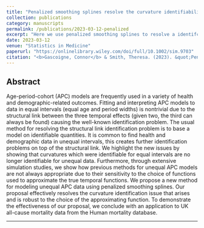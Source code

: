 ```yaml
---
title: "Penalized smoothing splines resolve the curvature identifiability problem in age-period-cohort models with unequal intervals"
collection: publications
category: manuscripts
permalink: /publications/2023-03-12-penalized
excerpt: "Here we use penalized smoothing splines to resolve a identifcation problem that arises in age-period-cohort models when data comes aggregated in non-uniform widths."
date: 2023-03-12
venue: "Statistics in Medicine"
paperurl: "https://onlinelibrary.wiley.com/doi/full/10.1002/sim.9703"
citation: "<b>Gascoigne, Connor</b> & Smith, Theresa. (2023). &quot;Penalized smoothing splines resolve the curvature identifiability problem in age-period-cohort models with unequal intervals.&quot; <i>Statistic in Medicine</i>. 42(12)."
---
```


## Abstract

Age-period-cohort (APC) models are frequently used in a variety of health and demographic-related outcomes. Fitting and interpreting APC models to data in equal intervals (equal age and period widths) is nontrivial due to the structural link between the three temporal effects (given two, the third can always be found) causing the well-known identification problem. The usual method for resolving the structural link identification problem is to base a model on identifiable quantities. It is common to find health and demographic data in unequal intervals, this creates further identification problems on top of the structural link. We highlight the new issues by showing that curvatures which were identifiable for equal intervals are no longer identifiable for unequal data. Furthermore, through extensive simulation studies, we show how previous methods for unequal APC models are not always appropriate due to their sensitivity to the choice of functions used to approximate the true temporal functions. We propose a new method for modeling unequal APC data using penalized smoothing splines. Our proposal effectively resolves the curvature identification issue that arises and is robust to the choice of the approximating function. To demonstrate the effectiveness of our proposal, we conclude with an application to UK all-cause mortality data from the Human mortality database.

***

